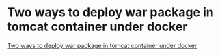 # Two ways to deploy war package in tomcat container under docker
[Two ways to deploy war package in tomcat container under docker](https://aiwithcloud.com/2022/09/19/two_ways_to_deploy_war_package_in_tomcat_container_under_docker/)